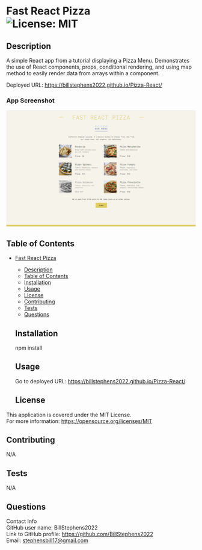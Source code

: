 # Fast React Pizza<br>![License: MIT](https://img.shields.io/badge/License-MIT-yellow.svg)

  ## Description

  A simple React app from a tutorial displaying a Pizza Menu.  Demonstrates the use of React components, props, conditional rendering, and using map method to easily render data from arrays within a component.

  Deployed URL:  https://billstephens2022.github.io/Pizza-React/

  ### App Screenshot
  ![app screenshot](/public/screenshot.png)
  
  ## Table of Contents
  
- [Fast React Pizza](#fast-react-pizza)
  - [Description](#description)
  - [Table of Contents](#table-of-contents)
  - [Installation](#installation)
  - [Usage](#usage)
  - [License](#license)
  - [Contributing](#contributing)
  - [Tests](#tests)
  - [Questions](#questions)
  
  ## Installation
  
  npm install
  
  ## Usage
  
  Go to deployed URL: https://billstephens2022.github.io/Pizza-React/

  ## License
This application is covered under the MIT License.
<br>For more information: https://opensource.org/licenses/MIT
  
  ## Contributing
  N/A
  
  ## Tests
  N/A

  ## Questions
  Contact Info<br>
  GitHub user name: BillStephens2022<br>
  Link to GitHub profile: https://github.com/BillStephens2022<br>
  Email: stephensbill17@gmail.com
